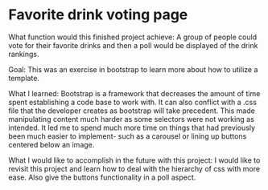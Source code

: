 # Favorite drink voting page
What function would this finished project achieve:
A group of people could vote for their favorite drinks and then a poll would be displayed of the drink rankings.

Goal:
This was an exercise in bootstrap to learn more about how to utilize a template.

What I learned:
Bootstrap is a framework that decreases the amount of time spent establishing a code base to work with. 
It can also conflict with a .css file that the developer creates as bootstrap will take precedent.
This made manipulating content much harder as some selectors were not working as intended. 
It led me to spend much more time on things that had previously been much easier to implement- such as a carousel or lining up buttons centered below an image.

What I would like to accomplish in the future with this project:
I would like to revisit this project and learn how to deal with the hierarchy of css with more ease.
Also give the buttons functionality in a poll aspect.
